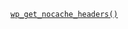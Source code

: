 <p><code><a href="https://developer.wordpress.org/reference/functions/wp_get_nocache_headers/">wp_get_nocache_headers()</a></code></p>
